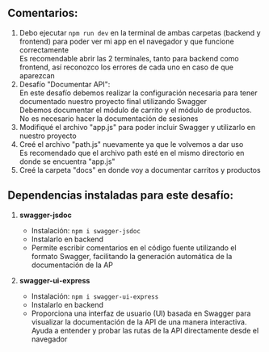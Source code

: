 ## Comentarios:

1. Debo ejecutar `npm run dev` en la terminal de ambas carpetas (backend y frontend) para poder ver mi app en el navegador y que funcione correctamente <br>
   Es recomendable abrir las 2 terminales, tanto para backend como frontend, así reconozco los errores de cada uno en caso de que aparezcan
2. Desafío "Documentar API": <br>
   En este desafío debemos realizar la configuración necesaria para tener documentado nuestro proyecto final utilizando Swagger <br>
   Debemos documentar el módulo de carrito y el módulo de productos. No es necesario hacer la documentación de sesiones
3. Modifiqué el archivo "app.js" para poder incluir Swagger y utilizarlo en nuestro proyecto
4. Creé el archivo "path.js" nuevamente ya que le volvemos a dar uso <br>
Es recomendado que el archivo path esté en el mismo directorio en donde se encuentra "app.js"
5. Creé la carpeta "docs" en donde voy a documentar carritos y productos



## Dependencias instaladas para este desafío:

1. **swagger-jsdoc**

   - Instalación: `npm i swagger-jsdoc`
   - Instalarlo en backend
   - Permite escribir comentarios en el código fuente utilizando el formato Swagger, facilitando la generación automática de la documentación de la AP

2. **swagger-ui-express**

   - Instalación: `npm i swagger-ui-express`
   - Instalarlo en backend
   - Proporciona una interfaz de usuario (UI) basada en Swagger para visualizar la documentación de la API de una manera interactiva. Ayuda a entender y probar las rutas de la API directamente desde el navegador